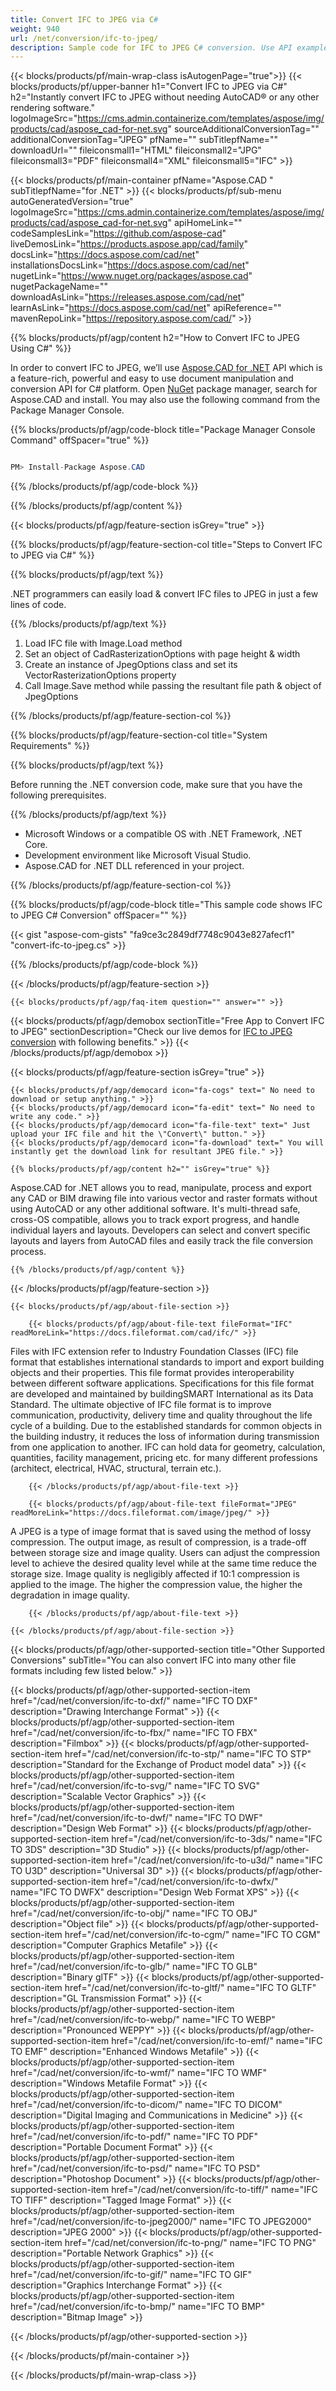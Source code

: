 ```yaml
---
title: Convert IFC to JPEG via C#
weight: 940
url: /net/conversion/ifc-to-jpeg/
description: Sample code for IFC to JPEG C# conversion. Use API example code for batch IFC files to JPEG conversion within VB.NET, Asp.NET or any .NET based application.
---
```


{{< blocks/products/pf/main-wrap-class isAutogenPage="true">}}
{{< blocks/products/pf/upper-banner h1="Convert IFC to JPEG via C#" h2="Instantly convert IFC to JPEG without needing AutoCAD® or any other rendering software." logoImageSrc="https://cms.admin.containerize.com/templates/aspose/img/products/cad/aspose_cad-for-net.svg" sourceAdditionalConversionTag="" additionalConversionTag="JPEG" pfName="" subTitlepfName="" downloadUrl="" fileiconsmall1="HTML" fileiconsmall2="JPG" fileiconsmall3="PDF" fileiconsmall4="XML" fileiconsmall5="IFC" >}}

{{< blocks/products/pf/main-container pfName="Aspose.CAD " subTitlepfName="for .NET" >}}
{{< blocks/products/pf/sub-menu autoGeneratedVersion="true" logoImageSrc="https://cms.admin.containerize.com/templates/aspose/img/products/cad/aspose_cad-for-net.svg" apiHomeLink="" codeSamplesLink="https://github.com/aspose-cad" liveDemosLink="https://products.aspose.app/cad/family" docsLink="https://docs.aspose.com/cad/net" installationsDocsLink="https://docs.aspose.com/cad/net" nugetLink="https://www.nuget.org/packages/aspose.cad" nugetPackageName="" downloadAsLink="https://releases.aspose.com/cad/net" learnAsLink="https://docs.aspose.com/cad/net" apiReference="" mavenRepoLink="https://repository.aspose.com/cad/" >}}

{{% blocks/products/pf/agp/content h2="How to Convert IFC to JPEG Using C#" %}}

In order to convert IFC to JPEG, we’ll use [Aspose.CAD for .NET](https://products.aspose.com/cad/net) API which is a feature-rich, powerful and easy to use document manipulation and conversion API for C# platform. Open [NuGet](https://www.nuget.org/packages/aspose.cad) package manager, search for Aspose.CAD and install. You may also use the following command from the Package Manager Console.

{{% blocks/products/pf/agp/code-block title="Package Manager Console Command" offSpacer="true" %}}

```cs

PM> Install-Package Aspose.CAD

```

{{% /blocks/products/pf/agp/code-block %}}

{{% /blocks/products/pf/agp/content %}}

{{< blocks/products/pf/agp/feature-section isGrey="true" >}}

{{% blocks/products/pf/agp/feature-section-col title="Steps to Convert IFC to JPEG via C#" %}}

{{% blocks/products/pf/agp/text %}}

.NET programmers can easily load & convert IFC files to JPEG in just a few lines of code.

{{% /blocks/products/pf/agp/text %}}

1. Load IFC file with Image.Load method
1. Set an object of CadRasterizationOptions with page height & width
1. Create an instance of JpegOptions class and set its VectorRasterizationOptions property
1. Call Image.Save method while passing the resultant file path & object of JpegOptions

{{% /blocks/products/pf/agp/feature-section-col %}}

{{% blocks/products/pf/agp/feature-section-col title="System Requirements" %}}

{{% blocks/products/pf/agp/text %}}

Before running the .NET conversion code, make sure that you have the following prerequisites.

{{% /blocks/products/pf/agp/text %}}

-  Microsoft Windows or a compatible OS with .NET Framework, .NET Core.
-  Development environment like Microsoft Visual Studio.
-  Aspose.CAD for .NET DLL referenced in your project.

{{% /blocks/products/pf/agp/feature-section-col %}}

{{% blocks/products/pf/agp/code-block title="This sample code shows IFC to JPEG C# Conversion" offSpacer="" %}}

{{< gist "aspose-com-gists" "fa9ce3c2849df7748c9043e827afecf1" "convert-ifc-to-jpeg.cs" >}}

{{% /blocks/products/pf/agp/code-block %}}

{{< /blocks/products/pf/agp/feature-section >}}

    {{< blocks/products/pf/agp/faq-item question="" answer="" >}}

<!-- aboutfile Starts -->

{{< blocks/products/pf/agp/demobox sectionTitle="Free App to Convert IFC to JPEG" sectionDescription="Check our live demos for [IFC to JPEG conversion](https://products.aspose.app/cad/conversion/ifc-to-jpeg) with following benefits." >}}
{{< /blocks/products/pf/agp/demobox >}}

{{< blocks/products/pf/agp/feature-section isGrey="true" >}}

    {{< blocks/products/pf/agp/democard icon="fa-cogs" text=" No need to download or setup anything." >}}
    {{< blocks/products/pf/agp/democard icon="fa-edit" text=" No need to write any code." >}}
    {{< blocks/products/pf/agp/democard icon="fa-file-text" text=" Just upload your IFC file and hit the \"Convert\" button." >}}
    {{< blocks/products/pf/agp/democard icon="fa-download" text=" You will instantly get the download link for resultant JPEG file." >}}

    {{% blocks/products/pf/agp/content h2="" isGrey="true" %}}

Aspose.CAD for .NET allows you to read, manipulate, process and export any CAD or BIM drawing file into various vector and raster formats without using AutoCAD or any other additional software. It's multi-thread safe, cross-OS compatible, allows you to track export progress, and handle individual layers and layouts. Developers can select and convert specific layouts and layers from AutoCAD files and easily track the file conversion process.

    {{% /blocks/products/pf/agp/content %}}

{{< /blocks/products/pf/agp/feature-section >}}

    {{< blocks/products/pf/agp/about-file-section >}}

        {{< blocks/products/pf/agp/about-file-text fileFormat="IFC" readMoreLink="https://docs.fileformat.com/cad/ifc/" >}}
Files with IFC extension refer to Industry Foundation Classes (IFC) file format that establishes international standards to import and export building objects and their properties. This file format provides interoperability between different software applications. Specifications for this file format are developed and maintained by buildingSMART International as its Data Standard. The ultimate objective of IFC file format is to improve communication, productivity, delivery time and quality throughout the life cycle of a building. Due to the established standards for common objects in the building industry, it reduces the loss of information during transmission from one application to another. IFC can hold data for geometry, calculation, quantities, facility management, pricing etc. for many different professions (architect, electrical, HVAC, structural, terrain etc.).

        {{< /blocks/products/pf/agp/about-file-text >}}

        {{< blocks/products/pf/agp/about-file-text fileFormat="JPEG" readMoreLink="https://docs.fileformat.com/image/jpeg/" >}}
A JPEG is a type of image format that is saved using the method of lossy compression. The output image, as result of compression, is a trade-off between storage size and image quality. Users can adjust the compression level to achieve the desired quality level while at the same time reduce the storage size. Image quality is negligibly affected if 10:1 compression is applied to the image.  The higher the compression value, the higher the degradation in image quality.

        {{< /blocks/products/pf/agp/about-file-text >}}

    {{< /blocks/products/pf/agp/about-file-section >}}

<!-- aboutfile Ends -->

{{< blocks/products/pf/agp/other-supported-section title="Other Supported Conversions" subTitle="You can also convert IFC into many other file formats including few listed below." >}}

{{< blocks/products/pf/agp/other-supported-section-item href="/cad/net/conversion/ifc-to-dxf/" name="IFC TO DXF" description="Drawing Interchange Format" >}}
{{< blocks/products/pf/agp/other-supported-section-item href="/cad/net/conversion/ifc-to-fbx/" name="IFC TO FBX" description="Filmbox" >}}
{{< blocks/products/pf/agp/other-supported-section-item href="/cad/net/conversion/ifc-to-stp/" name="IFC TO STP" description="Standard for the Exchange of Product model data" >}}
{{< blocks/products/pf/agp/other-supported-section-item href="/cad/net/conversion/ifc-to-svg/" name="IFC TO SVG" description="Scalable Vector Graphics" >}}
{{< blocks/products/pf/agp/other-supported-section-item href="/cad/net/conversion/ifc-to-dwf/" name="IFC TO DWF" description="Design Web Format" >}}
{{< blocks/products/pf/agp/other-supported-section-item href="/cad/net/conversion/ifc-to-3ds/" name="IFC TO 3DS" description="3D Studio" >}}
{{< blocks/products/pf/agp/other-supported-section-item href="/cad/net/conversion/ifc-to-u3d/" name="IFC TO U3D" description="Universal 3D" >}}
{{< blocks/products/pf/agp/other-supported-section-item href="/cad/net/conversion/ifc-to-dwfx/" name="IFC TO DWFX" description="Design Web Format XPS" >}}
{{< blocks/products/pf/agp/other-supported-section-item href="/cad/net/conversion/ifc-to-obj/" name="IFC TO OBJ" description="Object file" >}}
{{< blocks/products/pf/agp/other-supported-section-item href="/cad/net/conversion/ifc-to-cgm/" name="IFC TO CGM" description="Computer Graphics Metafile" >}}
{{< blocks/products/pf/agp/other-supported-section-item href="/cad/net/conversion/ifc-to-glb/" name="IFC TO GLB" description="Binary glTF" >}}
{{< blocks/products/pf/agp/other-supported-section-item href="/cad/net/conversion/ifc-to-gltf/" name="IFC TO GLTF" description="GL Transmission Format" >}}
{{< blocks/products/pf/agp/other-supported-section-item href="/cad/net/conversion/ifc-to-webp/" name="IFC TO WEBP" description="Pronounced WEPPY" >}}
{{< blocks/products/pf/agp/other-supported-section-item href="/cad/net/conversion/ifc-to-emf/" name="IFC TO EMF" description="Enhanced Windows Metafile" >}}
{{< blocks/products/pf/agp/other-supported-section-item href="/cad/net/conversion/ifc-to-wmf/" name="IFC TO WMF" description="Windows Metafile Format" >}}
{{< blocks/products/pf/agp/other-supported-section-item href="/cad/net/conversion/ifc-to-dicom/" name="IFC TO DICOM" description="Digital Imaging and Communications in Medicine" >}}
{{< blocks/products/pf/agp/other-supported-section-item href="/cad/net/conversion/ifc-to-pdf/" name="IFC TO PDF" description="Portable Document Format" >}}
{{< blocks/products/pf/agp/other-supported-section-item href="/cad/net/conversion/ifc-to-psd/" name="IFC TO PSD" description="Photoshop Document" >}}
{{< blocks/products/pf/agp/other-supported-section-item href="/cad/net/conversion/ifc-to-tiff/" name="IFC TO TIFF" description="Tagged Image Format" >}}
{{< blocks/products/pf/agp/other-supported-section-item href="/cad/net/conversion/ifc-to-jpeg2000/" name="IFC TO JPEG2000" description="JPEG 2000" >}}
{{< blocks/products/pf/agp/other-supported-section-item href="/cad/net/conversion/ifc-to-png/" name="IFC TO PNG" description="Portable Network Graphics" >}}
{{< blocks/products/pf/agp/other-supported-section-item href="/cad/net/conversion/ifc-to-gif/" name="IFC TO GIF" description="Graphics Interchange Format" >}}
{{< blocks/products/pf/agp/other-supported-section-item href="/cad/net/conversion/ifc-to-bmp/" name="IFC TO BMP" description="Bitmap Image" >}}


{{< /blocks/products/pf/agp/other-supported-section >}}

{{< /blocks/products/pf/main-container >}}

{{< /blocks/products/pf/main-wrap-class >}}